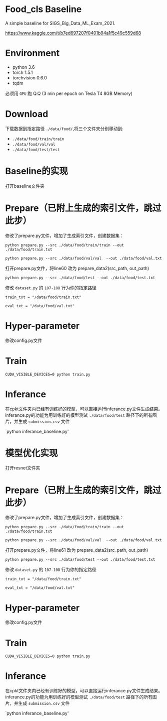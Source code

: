 # Food_cls Baseline

A simple baseline for SIGS_Big_Data_ML_Exam_2021.

https://www.kaggle.com/t/b7ed697207f0401b94a1f5c49c559d68

# Environment
- python 3.6
- torch 1.5.1
- torchvision 0.6.0
- tqdm

必须用 `GPU` 跑 Q.Q (3 min per epoch on Tesla T4 8GB Memory)

# Download

下载数据到指定路径 `./data/food/`,将三个文件夹分别移动到:

- `./data/food/train/train`
- `./data/food/val/val`
- `./data/food/test/test`

# Baseline的实现

打开baseline文件夹

# Prepare（已附上生成的索引文件，跳过此步）

修改了prepare.py文件，增加了生成索引文件，创建数据集：

`python prepare.py --src ./data/food/train/train --out ./data/food/train.txt`

`python prepare.py --src ./data/food/val/val  --out ./data/food/val.txt`

打开prepare.py文件，将line60 改为 prepare_data2(src_path, out_path)

`python prepare.py --src ./data/food/test --out ./data/food/test.txt`

修改 `dataset.py` 的 `107-108` 行为你的指定路径

`train_txt = "/data/food/train.txt"`

`eval_txt = "/data/food/val.txt"`

# Hyper-parameter

修改config.py文件

# Train

`CUDA_VISIBLE_DEVICES=0 python train.py`

# Inferance

在cpkt文件夹内已经有训练好的模型，可以直接运行inferance.py文件生成结果。inferance.py的功能为用训练好的模型测试 `./data/food/test` 路径下的所有图片，并生成 `submission.csv` 文件

`python inferance_baseline.py'

# 模型优化实现

打开resnet文件夹

# Prepare（已附上生成的索引文件，跳过此步）

修改了prepare.py文件，增加了生成索引文件，创建数据集：

`python prepare.py --src ./data/food/train/train --out ./data/food/train.txt`

`python prepare.py --src ./data/food/val/val  --out ./data/food/val.txt`

打开prepare.py文件，将line61 改为 prepare_data2(src_path, out_path)

`python prepare.py --src ./data/food/test --out ./data/food/test.txt`

修改 `dataset.py` 的 `107-108` 行为你的指定路径

`train_txt = "/data/food/train.txt"`

`eval_txt = "/data/food/val.txt"`

# Hyper-parameter

修改config.py文件

# Train

`CUDA_VISIBLE_DEVICES=0 python train.py`

# Inferance

在cpkt文件夹内已经有训练好的模型，可以直接运行inferance.py文件生成结果。inferance.py的功能为用训练好的模型测试 `./data/food/test` 路径下的所有图片，并生成 `submission.csv` 文件

`python inferance_baseline.py'





